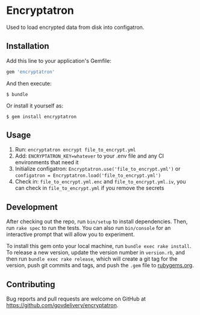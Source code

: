 # Encryptatron

Used to load encrypted data from disk into configatron.

## Installation

Add this line to your application's Gemfile:

```ruby
gem 'encryptatron'
```

And then execute:

    $ bundle

Or install it yourself as:

    $ gem install encryptatron

## Usage

1. Run: `encryptatron encrypt file_to_encrypt.yml`
2. Add: `ENCRYPTATRON_KEY=whatever` to your .env file and any CI environments that need it
3. Initialize configatron: `Encryptatron.use('file_to_encrypt.yml')` or `configatron = Encryptatron.load('file_to_encrypt.yml')`
4. Check in: `file_to_encrypt.yml.enc` and `file_to_encrypt.yml.iv`, you can check in `file_to_encrypt.yml` if you remove the secrets

## Development

After checking out the repo, run `bin/setup` to install dependencies. Then, run `rake spec` to run the tests. You can also run `bin/console` for an interactive prompt that will allow you to experiment.

To install this gem onto your local machine, run `bundle exec rake install`. To release a new version, update the version number in `version.rb`, and then run `bundle exec rake release`, which will create a git tag for the version, push git commits and tags, and push the `.gem` file to [rubygems.org](https://rubygems.org).

## Contributing

Bug reports and pull requests are welcome on GitHub at https://github.com/govdelivery/encryptatron.
